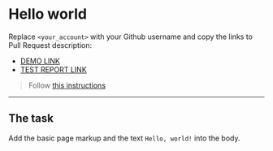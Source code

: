 # Hello world
Replace `<your_account>` with your Github username and copy the links to Pull Request description:
- [DEMO LINK](https://anastasiia-nikita.github.io/layout_hello-world/)
- [TEST REPORT LINK](https://anastasiia-nikita.github.io/layout_hello-world/report/html_report/)

> Follow [this instructions](https://mate-academy.github.io/layout_task-guideline/#how-to-solve-the-layout-tasks-on-github)
___

## The task
Add the basic page markup and the text `Hello, world!` into the body.

